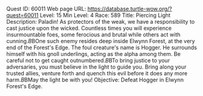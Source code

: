 Quest ID: 60011
Web page URL: https://database.turtle-wow.org/?quest=60011
Level: 15
Min Level: 4
Race: 589
Title: Piercing Light
Description: Paladin! As protectors of the weak, we have a responsibility to cast justice upon the wicked. Countless times you will experience insurmountable foes, some ferocious and brutal while others act with cunning.$B$BOne such enemy resides deep inside Elwynn Forest, at the very end of the Forest's Edge. The foul creature's name is Hogger. He surrounds himself with his gnoll underlings, acting as the alpha among them. Be careful not to get caught outnumbered.$B$BTo bring justice to your adversaries, you must believe in the light to guide you. Bring along your trusted allies, venture forth and quench this evil before it does any more harm.$B$BMay the light be with you!
Objective: Defeat Hogger in Elwynn Forest's Edge.
